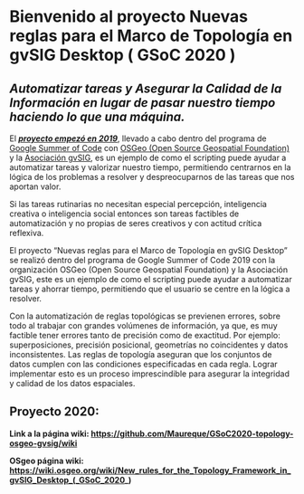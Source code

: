 # Bienvenido al proyecto Nuevas reglas para el Marco de Topología en gvSIG Desktop ( GSoC 2020 )
## ***Automatizar tareas y Asegurar la Calidad de la Información en lugar de pasar nuestro tiempo haciendo lo que una máquina.***

El [***proyecto empezó en 2019***](https://github.com/Maureque/GSoC_2019-versionHablaHispana/wiki), llevado a cabo dentro del programa de [Google Summer of Code](https://summerofcode.withgoogle.com/) con [OSGeo (Open Source Geospatial Foundation)](https://www.osgeo.org/) y la [Asociación gvSIG](), es un ejemplo de como el scripting puede ayudar a automatizar tareas y valorizar nuestro tiempo, permitiendo centrarnos en la lógica de los problemas a resolver y despreocuparnos de las tareas que nos aportan valor.

Si las tareas rutinarias no necesitan especial percepción, inteligencia creativa o inteligencia social entonces son tareas factibles de automatización y no propias de seres creativos y con actitud crítica reflexiva.

El proyecto “Nuevas reglas para el Marco de Topología en gvSIG Desktop” se realizó dentro del programa de Google Summer of Code 2019 con la organización OSGeo (Open Source Geospatial Foundation) y la Asociación gvSIG, este es un ejemplo de como el scripting puede ayudar a automatizar tareas y ahorrar tiempo, permitiendo que el usuario se centre en la lógica a resolver.

Con la automatización de reglas topológicas se previenen errores, sobre todo al trabajar con grandes volúmenes de información, ya que, es muy factible tener errores tanto de precisión como de exactitud. Por ejemplo: superposiciones, precisión posicional, geometrías no coincidentes y datos inconsistentes. 
Las reglas de topología aseguran que los conjuntos de datos cumplen con las condiciones especificadas en cada regla. Lograr implementar esto es un proceso imprescindible para asegurar la integridad y calidad de los datos espaciales.

## **Proyecto 2020:**
**Link a la página wiki: https://github.com/Maureque/GSoC2020-topology-osgeo-gvsig/wiki**

**OSgeo página wiki: https://wiki.osgeo.org/wiki/New_rules_for_the_Topology_Framework_in_gvSIG_Desktop_(_GSoC_2020_)**
